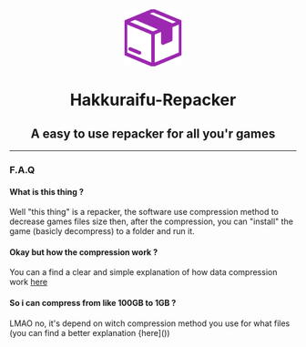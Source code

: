 <div align="center"><img src="https://github.com/Hakkuraifu/Hakkuraifu-Repacker/blob/main/Hakkuraifu-Repacker/Ressources/Image/box.png" width="100"></img></div>

<h1 align="center">Hakkuraifu-Repacker</h1>

<h2 align="center"> A easy to use repacker for all you'r games</h2>

---

### F.A.Q

#### What is this thing ?

Well "this thing" is a repacker, the software use compression method to decrease games files size then, after the compression, you can "install" the game (basicly decompress) to a folder and run it.

#### Okay but how the compression work ? 

You can a find a clear and simple explanation of how data compression work [here](https://en.wikipedia.org/wiki/Data_compression)

#### So i can compress from like 100GB to 1GB ?

LMAO no, it's depend on witch compression method you use for what files (you can find a better explanation {here]()) 
